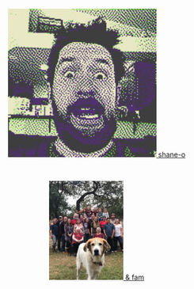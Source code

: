 

<p align="center" >
  <a href="https://shane.oharaspace.com">
    <img width="300" height="300" src="shaneo.jpg">
    shane-o
  </a>
</p>

<br />

<p align="center" >
  <a href="https://fam.oharaspace.com">
    <img width="150" height="200" src="oharafam.jpg">
    & fam
  </a>
</p>

